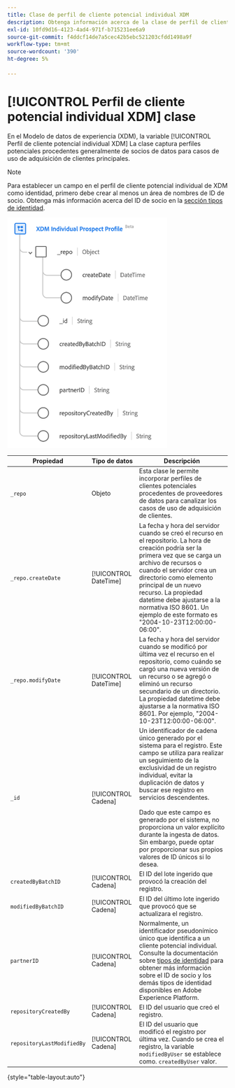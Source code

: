 ```yaml
---
title: Clase de perfil de cliente potencial individual XDM
description: Obtenga información acerca de la clase de perfil de cliente potencial individual XDM en Experience Data Model (XDM).
exl-id: 10fd9d16-4123-4ad4-971f-b715231ee6a9
source-git-commit: f4ddcf14de7a5cec42b5ebc521203cfdd1498a9f
workflow-type: tm+mt
source-wordcount: '390'
ht-degree: 5%

---
```


# [!UICONTROL Perfil de cliente potencial individual XDM] clase

En el Modelo de datos de experiencia (XDM), la variable [!UICONTROL Perfil de cliente potencial individual XDM] La clase captura perfiles potenciales procedentes generalmente de socios de datos para casos de uso de adquisición de clientes principales.

>[!NOTE]
>
>Para establecer un campo en el perfil de cliente potencial individual de XDM como identidad, primero debe crear al menos un área de nombres de ID de socio. Obtenga más información acerca del ID de socio en la [sección tipos de identidad](../../identity-service/features/namespaces.md).

![El diagrama de esquema de la clase XDM Prospect.](../images/classes/individual-prospect-profile.png)

| Propiedad | Tipo de datos | Descripción |
| --- | --- | --- |
| `_repo` | Objeto | Esta clase le permite incorporar perfiles de clientes potenciales procedentes de proveedores de datos para canalizar los casos de uso de adquisición de clientes. |
| `_repo.createDate` | [!UICONTROL DateTime] | La fecha y hora del servidor cuando se creó el recurso en el repositorio. La hora de creación podría ser la primera vez que se carga un archivo de recursos o cuando el servidor crea un directorio como elemento principal de un nuevo recurso. La propiedad datetime debe ajustarse a la normativa ISO 8601. Un ejemplo de este formato es &quot;2004-10-23T12:00:00-06:00&quot;. |
| `_repo.modifyDate` | [!UICONTROL DateTime] | La fecha y hora del servidor cuando se modificó por última vez el recurso en el repositorio, como cuándo se cargó una nueva versión de un recurso o se agregó o eliminó un recurso secundario de un directorio. La propiedad datetime debe ajustarse a la normativa ISO 8601. Por ejemplo, &quot;2004-10-23T12:00:00-06:00&quot;. |
| `_id` | [!UICONTROL Cadena] | Un identificador de cadena único generado por el sistema para el registro. Este campo se utiliza para realizar un seguimiento de la exclusividad de un registro individual, evitar la duplicación de datos y buscar ese registro en servicios descendentes.<br><br>Dado que este campo es generado por el sistema, no proporciona un valor explícito durante la ingesta de datos. Sin embargo, puede optar por proporcionar sus propios valores de ID únicos si lo desea. |
| `createdByBatchID` | [!UICONTROL Cadena] | El ID del lote ingerido que provocó la creación del registro. |
| `modifiedByBatchID` | [!UICONTROL Cadena] | El ID del último lote ingerido que provocó que se actualizara el registro. |
| `partnerID` | [!UICONTROL Cadena] | Normalmente, un identificador pseudonímico único que identifica a un cliente potencial individual. Consulte la documentación sobre [tipos de identidad](../../identity-service/features/namespaces.md#identity-type) para obtener más información sobre el ID de socio y los demás tipos de identidad disponibles en Adobe Experience Platform. |
| `repositoryCreatedBy` | [!UICONTROL Cadena] | El ID del usuario que creó el registro. |
| `repositoryLastModifiedBy` | [!UICONTROL Cadena] | El ID del usuario que modificó el registro por última vez. Cuando se crea el registro, la variable `modifiedByUser` se establece como. `createdByUser` valor. |

{style="table-layout:auto"}
